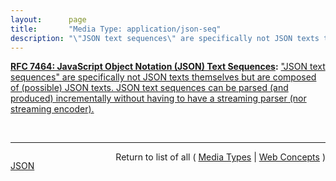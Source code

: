 ```yaml
---
layout:      page
title:       "Media Type: application/json-seq"
description: "\"JSON text sequences\" are specifically not JSON texts themselves but are composed of (possible) JSON texts. JSON text sequences can be parsed (and produced) incrementally without having to have a streaming parser (nor streaming encoder)."
---
```


**[RFC 7464: JavaScript Object Notation (JSON) Text Sequences](/specs/IETF/RFC/7464 "This document describes the JavaScript Object Notation (JSON) text sequence format and associated media type &#34;application/json-seq&#34;. A JSON text sequence consists of any number of JSON texts, all encoded in UTF-8, each prefixed by an ASCII Record Separator (0x1E), and each ending with an ASCII Line Feed character (0x0A)."):** ["JSON text sequences" are specifically not JSON texts themselves but are composed of (possible) JSON texts. JSON text sequences can be parsed (and produced) incrementally without having to have a streaming parser (nor streaming encoder).](http://tools.ietf.org/html/rfc7464#section-2 "Read documentation for Media Type &#34;application/json-seq&#34;")

<br/>
<hr/>

<p style="float : left"><a href="application/json-seq.json" title="JSON representing this particular Web Concept value">JSON</a></p>
<p style="text-align: right">Return to list of all ( <a href="../media-types">Media Types</a> | <a href="../">Web Concepts</a> )</p>
